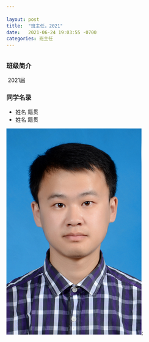 ```yaml
---

layout: post
title:  "班主任，2021"
date:   2021-06-24 19:03:55 -0700
categories: 班主任 
---
```

<h6>  </h6>

<h3>班级简介</h3>

​       2021届

<h3>同学名录</h3>

<ul>
<li>姓名 籍贯 </li>
<li>姓名 籍贯 </li>
</ul>

![my alternate text](/assets/main.jpg);

